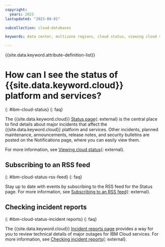 ```yaml
---
copyright:
  years: 2023
lastupdated: "2023-08-01"

subcollection: cloud-databases

keywords: data center, multizone regions, cloud status, viewing cloud status, incident, information, notification, find, updates, incident report, rss, status

---
```


{{site.data.keyword.attribute-definition-list}}

# How can I see the status of {{site.data.keyword.cloud}} platform and services?
{: #ibm-cloud-status}
{: faq}

The {{site.data.keyword.cloud}} [Status page](https://cloud.ibm.com/status){: external} is the central place to find details about major incidents that affect the {{site.data.keyword.cloud}} platform and services. Other incidents, planned maintenance, announcements, release notes, and security bulletins are posted on the Notifications page, where you can easily view them.

For more information, see [Viewing cloud status](https://cloud.ibm.com/docs/get-support?topic=get-support-viewing-cloud-status){: external}.

## Subscribing to an RSS feed
{: #ibm-cloud-status-rss-feed}
{: faq}

Stay up to date with events by subscribing to the RSS feed for the Status page. For more information, see [Subscribing to an RSS feed](/docs/get-support?topic=get-support-viewing-cloud-status#subscribing-rss-feed){: external}.

## Checking incident reports
{: #ibm-cloud-status-incident reports}
{: faq}

The {{site.data.keyword.cloud}} [Incident reports page](/docs/get-support?topic=get-support-viewing-cloud-status#status-incident-report) provides a way for you to review technical details of major outages for IBM Cloud services. For more information, see [Checking incident reports](/docs/get-support?topic=get-support-viewing-cloud-status#status-incident-report){: external}.
